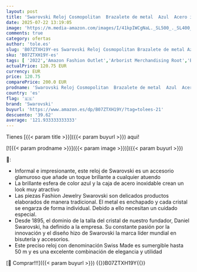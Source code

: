 ```yaml
---
layout: post
title: 'Swarovski Reloj Cosmopolitan  Brazalete de metal  Azul  Acero inoxidable'
date: 2025-07-22 13:19:05
image: 'https://m.media-amazon.com/images/I/41kpIWCgNaL._SL500_._SL400_.jpg'
comments: true
category: ofertas
author: 'tole.es'
slug: 'B07ZTXH19Y-es Swarovski Reloj Cosmopolitan Brazalete de metal Azul Acero...'
sku: 'B07ZTXH19Y-es'
tags: [ '2022','Amazon Fashion Outlet','Arborist Merchandising Root','Black Friday - PR','CML Generic_Women_ES','CML-Fashion','Compra 2, y obtén un 10% de descuento','Compra 2, y obtén un 10% de descuento_JWL','Guía de regalos de San Valentín - Relojes para mujeres','JWL','Los más valorados por los clientes','Moda','Moda Mujer','PBDD-J&W','Premium Brands','Premium Brands Mujer','Premium Collection (1)','Regalar','Regalos','Relojes de pulsera para mujeres','Relojes mujer con 4 estrellas','Relojes para mujer','Relojes y joyas llamativos','Self Service','Special Features Stores','Swarovski','Watches','c8538d25-3af9-48d3-aeff-5f3ce5572a36_0','c8538d25-3af9-48d3-aeff-5f3ce5572a36_1401','c8538d25-3af9-48d3-aeff-5f3ce5572a36_1801','c8538d25-3af9-48d3-aeff-5f3ce5572a36_2801','c8538d25-3af9-48d3-aeff-5f3ce5572a36_3101','c8538d25-3af9-48d3-aeff-5f3ce5572a36_3701','c8538d25-3af9-48d3-aeff-5f3ce5572a36_4401','c8538d25-3af9-48d3-aeff-5f3ce5572a36_5501','c8538d25-3af9-48d3-aeff-5f3ce5572a36_5701','c8538d25-3af9-48d3-aeff-5f3ce5572a36_601','c8538d25-3af9-48d3-aeff-5f3ce5572a36_6301','c8538d25-3af9-48d3-aeff-5f3ce5572a36_6401','c8538d25-3af9-48d3-aeff-5f3ce5572a36_9601','swarovski','🇪🇸', ]
actualPrice: 120.75 EUR
currency: EUR
price: 120.75
comparePrice: 200.0 EUR
prodname: 'Swarovski Reloj Cosmopolitan  Brazalete de metal  Azul  Acero inoxidable'
country: 'es'
flag: '🇪🇸'
brand: 'Swarovski'
buyurl: 'https://www.amazon.es/dp/B07ZTXH19Y/?tag=tolees-21'
descuento: '39.62'
average: '121.933333333333'
---
```


Tienes [{{< param title >}}]({{< param buyurl >}}) aqui!

[![{{< param prodname >}}]({{< param image >}})]({{< param buyurl >}})

🔎:

- Informal e impresionante, este reloj de Swarovski es un accesorio glamuroso que añade un toque brillante a cualquier atuendo
- La brillante esfera de color azul y la caja de acero inoxidable crean un look muy atractivo
- Las piezas Fashion Jewelry Swarovski son delicados productos elaborados de manera tradicional. El metal es enchapado y cada cristal se engarza de forma individual. Debido a ello necesitan un cuidado especial.
- Desde 1895, el dominio de la talla del cristal de nuestro fundador, Daniel Swarovski, ha definido a la empresa. Su constante pasión por la innovación y el diseño hizo de Swarovski la marca líder mundial en bisutería y accesorios.
- Este preciso reloj con denominación Swiss Made es sumergible hasta 50 m y es una excelente combinación de elegancia y utilidad

[🛒 Comprar!!!]({{< param buyurl >}})
{{<world>}}B07ZTXH19Y{{</world>}}
